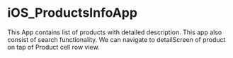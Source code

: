 # iOS_ProductsInfoApp
This App contains list of products with detailed description.
This app also consist of search functionality. 
We can navigate to detailScreen of product on tap of Product cell row view.
